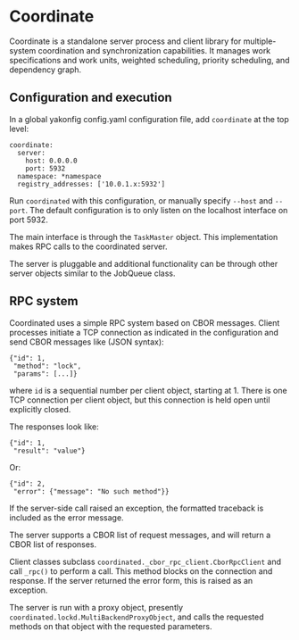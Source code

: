Coordinate
===========

Coordinate is a standalone server process and client library for multiple-system coordination and synchronization capabilities. It manages work specifications and work units, weighted scheduling, priority scheduling, and dependency graph.

Configuration and execution
---------------------------

In a global yakonfig config.yaml configuration file, add ``coordinate`` at the top level:

	coordinate:
      server:
        host: 0.0.0.0
        port: 5932
      namespace: *namespace
      registry_addresses: ['10.0.1.x:5932']

Run ``coordinated`` with this configuration, or manually specify ``--host`` and ``--port``.  The default configuration is to only listen on the localhost interface on port 5932.

The main interface is through the ``TaskMaster`` object.  This implementation makes RPC calls to the coordinated server.

The server is pluggable and additional functionality can be through other server objects similar to the JobQueue class.

RPC system
----------

Coordinated uses a simple RPC system based on CBOR messages.  Client processes initiate a TCP connection as indicated in the configuration and send CBOR messages like (JSON syntax):

    {"id": 1,
     "method": "lock",
     "params": [...]}

where ``id`` is a sequential number per client object, starting at 1.  There is one TCP connection per client object, but this connection is held open until explicitly closed.

The responses look like:

    {"id": 1,
     "result": "value"}

Or:

    {"id": 2,
     "error": {"message": "No such method"}}

If the server-side call raised an exception, the formatted traceback is included as the error message.

The server supports a CBOR list of request messages, and will return a CBOR list of responses.

Client classes subclass ``coordinated._cbor_rpc_client.CborRpcClient`` and call ``_rpc()`` to perform a call.  This method blocks on the connection and response.  If the server returned the error form, this is raised as an exception.

The server is run with a proxy object, presently ``coordinated.lockd.MultiBackendProxyObject``, and calls the requested methods on that object with the requested parameters.
